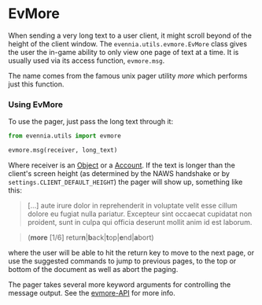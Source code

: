 # EvMore


When sending a very long text to a user client, it might scroll beyond of the height of the client
window. The `evennia.utils.evmore.EvMore` class gives the user the in-game ability to only view one
page of text at a time. It is usually used via its access function, `evmore.msg`.

The name comes from the famous unix pager utility *more* which performs just this function.

### Using EvMore

To use the pager, just pass the long text through it:

```python
from evennia.utils import evmore

evmore.msg(receiver, long_text)
```
Where receiver is an [Object](./Objects.md) or a [Account](./Accounts.md). If the text is longer than the
client's screen height (as determined by the NAWS handshake or by `settings.CLIENT_DEFAULT_HEIGHT`)
the pager will show up, something like this:

>[...]
aute irure dolor in reprehenderit in voluptate velit
esse cillum dolore eu fugiat nulla pariatur. Excepteur
sint occaecat cupidatat non proident, sunt in culpa qui
officia deserunt mollit anim id est laborum.

>(**more** [1/6] retur**n**|**b**ack|**t**op|**e**nd|**a**bort)


where the user will be able to hit the return key to move to the next page, or use the suggested
commands to jump to previous pages, to the top or bottom of the document as well as abort the
paging.

The pager takes several more keyword arguments for controlling the message output. See the
[evmore-API](github:evennia.utils.evmore) for more info.

